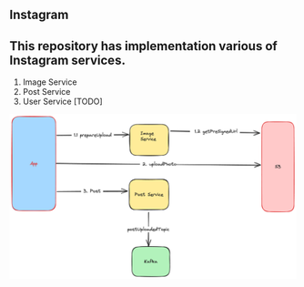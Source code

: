 ## Instagram

## This repository has implementation various of Instagram services.
1. Image Service
2. Post Service
3. User Service [TODO]

![PostUploadFlow.png](PostUploadFlow.png)